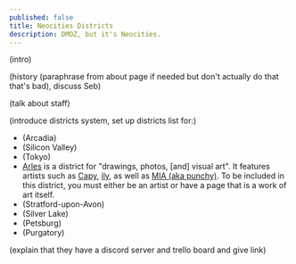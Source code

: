```yaml
---
published: false
title: Neocities Districts
description: DMOZ, but it's Neocities.
---
```


(intro)

(history (paraphrase from about page if needed but don't actually do that that's bad), discuss Seb)

(talk about staff)

(introduce districts system, set up districts list for:)

 - (Arcadia)
 - (Silicon Valley)
 - (Tokyo)
 - [Arles](https://districts.neocities.org/arles/) is a district for "drawings, photos, [and] visual art". It features artists such as [Capy](https://gwtagacw.neocities.org/), [ily](https://ily.neocities.org/), as well as [MIA (aka punchy)](https://punchy.neocities.org/). To be included in this district, you must either be an artist or have a page that is a work of art itself.
 - (Stratford-upon-Avon)
 - (Silver Lake)
 - (Petsburg)
 - (Purgatory)

(explain that they have a discord server and trello board and give link)

